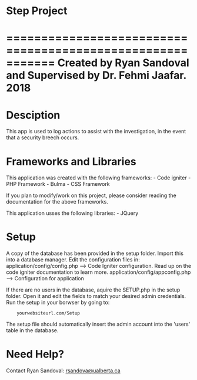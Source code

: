 # Step Project


===========================================================
Created by Ryan Sandoval and Supervised by Dr. Fehmi Jaafar. 
			2018
===========================================================

Desciption
==========
This app is used to log actions to assist with the investigation, in the event that a security breech occurs.


Frameworks and Libraries
========================

This application was created with the following frameworks:
	- Code igniter - PHP Framework
	- Bulma - CSS Framework

If you plan to modify/work on this project, please consider reading the documentation for the above frameworks.

This application usses the following libraries:
	- JQuery

Setup
=====
A copy of the database has been provided in the setup folder. Import this into a database manager.
Edit the configuration files in:
	application/config/config.php	--> Code Igniter configuration. Read up on the code igniter documentation to learn more.
	application/config/appconfig.php --> Configuration for application

If there are no users in the database, aquire the SETUP.php in the setup folder. Open it and edit the fields to match your desired admin credentials. Run the setup in your borwser by going to:

		yourwebsiteurl.com/Setup

The setup file should automatically insert the admin account into the 'users' table in the database.

Need Help?
==========

Contact Ryan Sandoval:
rsandova@ualberta.ca